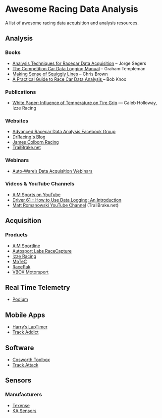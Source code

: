 # Awesome Racing Data Analysis
A list of awesome racing data acquisition and analysis resources.

## Analysis

### Books
* [Analysis Techniques for Racecar Data Acquisition](https://www.amazon.com/Analysis-Techniques-Racecar-Data-Aquisition/dp/0768064597/) – Jorge Segers
* [The Competition Car Data Logging Manual](https://www.amazon.com/Competition-Data-Logging-Manual-SpeedPro-ebook/dp/B00LGYC1TC) – Graham Templeman
* [Making Sense of Squiggly Lines](https://www.amazon.com/Making-Sense-Squiggly-Lines-Chris/dp/0983259313/) – Chris Brown
* [A Practical Guide to Race Car Data Analysis ](https://www.amazon.com/Practical-Guide-Race-Data-Analysis/dp/1456587919/ref=sr_1_1) – Bob Knox

### Publications
* [White Paper: Influence of Temperature on Tire Grip](http://www.izzeracing.com/Izze_Racing_White_Paper_Tire_Temperature.pdf) — Caleb Holloway, Izze Racing

### Websites
* [Advanced Racecar Data Analysis Facebook Group](https://www.facebook.com/groups/1951069138531843/)
* [DrRacing's Blog](https://drracing.wordpress.com/)
* [James Colborn Racing](http://www.jamescolborn.com/aim-data-analysis/)
* [TrailBrake.net](https://www.trailbrake.net)

### Webinars
* [Auto-Ware’s Data Acquisition Webinars](http://www.auto-ware.com/webinar_home.html)

### Videos & YouTube Channels
* [AiM Sports on YouTube](https://www.youtube.com/user/aimdata)
* [Driver 61 – How to Use Data Logging: An Introduction](https://www.youtube.com/watch?v=H4yakLZ1sPs)
* [Matt Romanowski YouTube Channel](https://www.youtube.com/channel/UCfZdwraZXBIQrips0wmWcZQ) (TrailBrake.net)

## Acquisition
### Products
* [AiM Sportline](http://aim-sportline.com)
* [Autosport Labs RaceCapture](http://autosportlabs.com)
* [Izze Racing](http://www.izzeracing.com/)
* [MoTeC](https://www.motec.com.au/)
* [RacePak](https://www.holley.com/brands/racepak/)
* [VBOX Motorsport](https://www.vboxmotorsport.co.uk/)

## Real Time Telemetry
* [Podium](http://podium.live)

## Mobile Apps
* [Harry’s LapTimer](http://www.gps-laptimer.de/)
* [Track Addict](http://racerender.com/TrackAddict/)

## Software
* [Cosworth Toolbox](https://www.cosworth.com/products/toolbox/)
* [Track Attack](https://trackattack.io/)

## Sensors
### Manufacturers
* [Texense](https://texense.com/en/)
* [KA Sensors](http://www.kasensors.com/us)
